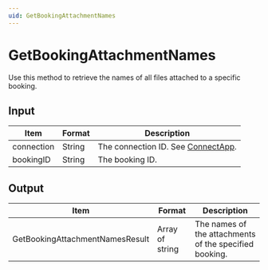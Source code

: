 ```yaml
---
uid: GetBookingAttachmentNames
---
```


# GetBookingAttachmentNames

Use this method to retrieve the names of all files attached to a specific booking.

## Input

| Item       | Format | Description                                          |
|------------|--------|------------------------------------------------------|
| connection | String | The connection ID. See [ConnectApp](xref:ConnectApp). |
| bookingID  | String | The booking ID.                                      |

## Output

| Item                             | Format          | Description                                            |
|----------------------------------|-----------------|--------------------------------------------------------|
| GetBookingAttachmentNamesResult | Array of string | The names of the attachments of the specified booking. |
